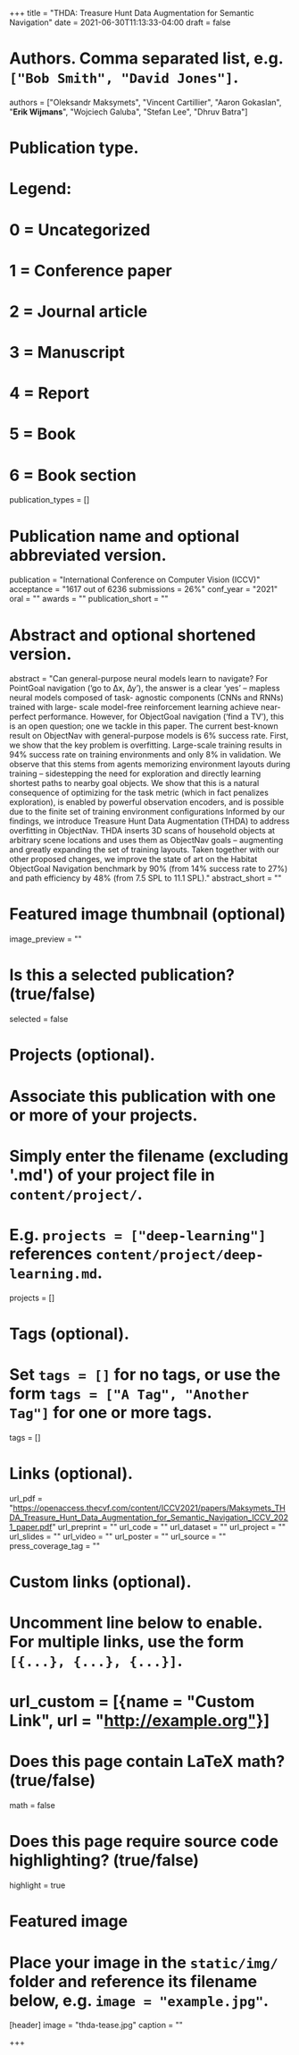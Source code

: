 +++
title = "THDA: Treasure Hunt Data Augmentation for Semantic Navigation"
date = 2021-06-30T11:13:33-04:00
draft = false

# Authors. Comma separated list, e.g. `["Bob Smith", "David Jones"]`.
authors = ["Oleksandr Maksymets", "Vincent Cartillier", "Aaron Gokaslan", "**Erik Wijmans**", "Wojciech Galuba", "Stefan Lee", "Dhruv Batra"]

# Publication type.
# Legend:
# 0 = Uncategorized
# 1 = Conference paper
# 2 = Journal article
# 3 = Manuscript
# 4 = Report
# 5 = Book
# 6 = Book section
publication_types = []

# Publication name and optional abbreviated version.
publication = "International Conference on Computer Vision (ICCV)"
acceptance = "1617 out of 6236 submissions = 26%"
conf_year = "2021"
oral = ""
awards = ""
publication_short = ""


# Abstract and optional shortened version.
abstract = "Can general-purpose neural models learn to navigate? For PointGoal navigation (‘go to ∆x, ∆y’), the answer is a clear ‘yes’ – mapless neural models composed of task- agnostic components (CNNs and RNNs) trained with large- scale model-free reinforcement learning achieve near-perfect performance. However, for ObjectGoal navigation (‘find a TV’), this is an open question; one we tackle in this paper. The current best-known result on ObjectNav with general-purpose models is 6% success rate. First, we show that the key problem is overfitting. Large-scale training results in 94% success rate on training environments and only 8% in validation. We observe that this stems from agents memorizing environment layouts during training – sidestepping the need for exploration and directly learning shortest paths to nearby goal objects. We show that this is a natural consequence of optimizing for the task metric (which in fact penalizes exploration), is enabled by powerful observation encoders, and is possible due to the finite set of training environment configurations Informed by our findings, we introduce Treasure Hunt Data Augmentation (THDA) to address overfitting in ObjectNav. THDA inserts 3D scans of household objects at arbitrary scene locations and uses them as ObjectNav goals – augmenting and greatly expanding the set of training layouts. Taken together with our other proposed changes, we improve the state of art on the Habitat ObjectGoal Navigation benchmark by 90% (from 14% success rate to 27%) and path efficiency by 48% (from 7.5 SPL to 11.1 SPL)."
abstract_short = ""

# Featured image thumbnail (optional)
image_preview = ""

# Is this a selected publication? (true/false)
selected = false

# Projects (optional).
#   Associate this publication with one or more of your projects.
#   Simply enter the filename (excluding '.md') of your project file in `content/project/`.
#   E.g. `projects = ["deep-learning"]` references `content/project/deep-learning.md`.
projects = []

# Tags (optional).
#   Set `tags = []` for no tags, or use the form `tags = ["A Tag", "Another Tag"]` for one or more tags.
tags = []

# Links (optional).
url_pdf = "https://openaccess.thecvf.com/content/ICCV2021/papers/Maksymets_THDA_Treasure_Hunt_Data_Augmentation_for_Semantic_Navigation_ICCV_2021_paper.pdf"
url_preprint = ""
url_code = ""
url_dataset = ""
url_project = ""
url_slides = ""
url_video = ""
url_poster = ""
url_source = ""
press_coverage_tag = ""

# Custom links (optional).
#   Uncomment line below to enable. For multiple links, use the form `[{...}, {...}, {...}]`.
# url_custom = [{name = "Custom Link", url = "http://example.org"}]

# Does this page contain LaTeX math? (true/false)
math = false

# Does this page require source code highlighting? (true/false)
highlight = true

# Featured image
# Place your image in the `static/img/` folder and reference its filename below, e.g. `image = "example.jpg"`.
[header]
image = "thda-tease.jpg"
caption = ""

+++
